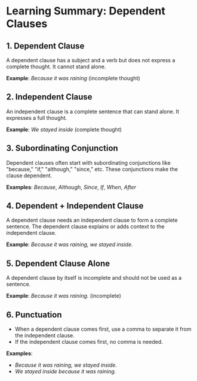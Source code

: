 # Learning Summary: Dependent Clauses

## 1. Dependent Clause

A dependent clause has a subject and a verb but does not express a complete thought. It cannot stand alone.

**Example**:
_Because it was raining_ (incomplete thought)

## 2. Independent Clause

An independent clause is a complete sentence that can stand alone. It expresses a full thought.

**Example**:
_We stayed inside_ (complete thought)

## 3. Subordinating Conjunction

Dependent clauses often start with subordinating conjunctions like "because," "if," "although," "since," etc. These conjunctions make the clause dependent.

**Examples**:
_Because_, _Although_, _Since_, _If_, _When_, _After_

## 4. Dependent + Independent Clause

A dependent clause needs an independent clause to form a complete sentence. The dependent clause explains or adds context to the independent clause.

**Example**:
_Because it was raining, we stayed inside._

## 5. Dependent Clause Alone

A dependent clause by itself is incomplete and should not be used as a sentence.

**Example**:
_Because it was raining._ (incomplete)

## 6. Punctuation

- When a dependent clause comes first, use a comma to separate it from the independent clause.
- If the independent clause comes first, no comma is needed.

**Examples**:

- _Because it was raining, we stayed inside._
- _We stayed inside because it was raining._
